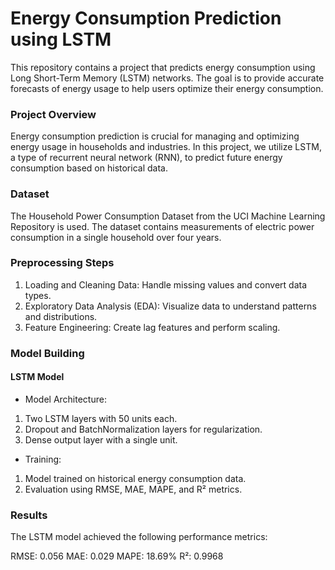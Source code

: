 # Energy Consumption Prediction using LSTM

This repository contains a project that predicts energy consumption using Long Short-Term Memory (LSTM) networks. The goal is to provide accurate forecasts of energy usage to help users optimize their energy consumption.

### Project Overview
Energy consumption prediction is crucial for managing and optimizing energy usage in households and industries. In this project, we utilize LSTM, a type of recurrent neural network (RNN), to predict future energy consumption based on historical data.

### Dataset
The Household Power Consumption Dataset from the UCI Machine Learning Repository is used. The dataset contains measurements of electric power consumption in a single household over four years.

### Preprocessing Steps
1. Loading and Cleaning Data: Handle missing values and convert data types.
2. Exploratory Data Analysis (EDA): Visualize data to understand patterns and distributions.
3. Feature Engineering: Create lag features and perform scaling.

### Model Building
#### LSTM Model
* Model Architecture:

1. Two LSTM layers with 50 units each.
2. Dropout and BatchNormalization layers for regularization.
3. Dense output layer with a single unit.
   
* Training:

1. Model trained on historical energy consumption data.
2. Evaluation using RMSE, MAE, MAPE, and R² metrics.

### Results
The LSTM model achieved the following performance metrics:

RMSE: 0.056
MAE: 0.029
MAPE: 18.69%
R²: 0.9968
